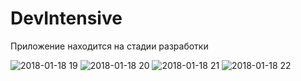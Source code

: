 # DevIntensive
Приложение находится на стадии разработки

![2018-01-18 19](https://user-images.githubusercontent.com/29868570/35100608-14c4c444-fc65-11e7-8356-36c0ab19aa6b.png)
![2018-01-18 20](https://user-images.githubusercontent.com/29868570/35100605-1452187c-fc65-11e7-9416-49db9600ad07.png)
![2018-01-18 21](https://user-images.githubusercontent.com/29868570/35100606-1479635a-fc65-11e7-860d-8b0605d3faf0.png)
![2018-01-18 22](https://user-images.githubusercontent.com/29868570/35100607-14a0a4ba-fc65-11e7-871e-e00a98db484a.png)
